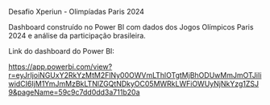 Desafio Xperiun - Olimpíadas Paris 2024

Dashboard construído no Power BI com dados dos Jogos Olímpicos Paris 2024 e análise da participação brasileira.

Link do dashboard do Power BI: 

https://app.powerbi.com/view?r=eyJrIjoiNGUxY2RkYzMtM2FlNy00OWVmLThlOTgtMjBhODUwMmJmOTJiIiwidCI6IjM1YmJmMzBkLTNlZGQtNDkyOC05MWRkLWFiOWUyNjNkYzg1ZSJ9&pageName=59c9c7dd0dd3a711b20a


 
